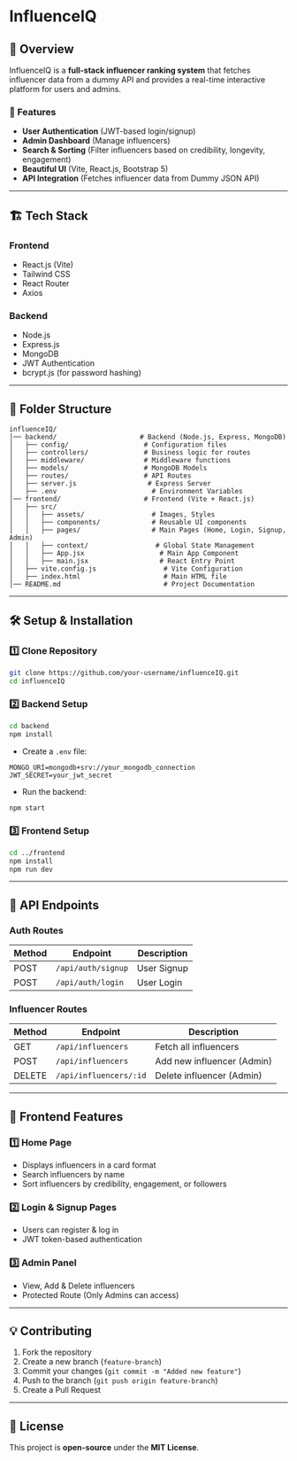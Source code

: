 # InfluenceIQ

## 🚀 Overview

InfluenceIQ is a **full-stack influencer ranking system** that fetches influencer data from a dummy API and provides a real-time interactive platform for users and admins.

### 🔹 Features

- **User Authentication** (JWT-based login/signup)
- **Admin Dashboard** (Manage influencers)
- **Search & Sorting** (Filter influencers based on credibility, longevity, engagement)
- **Beautiful UI** (Vite, React.js, Bootstrap 5)
- **API Integration** (Fetches influencer data from Dummy JSON API)

---

## 🏗️ Tech Stack

### **Frontend**

- React.js (Vite)
- Tailwind CSS
- React Router
- Axios

### **Backend**

- Node.js
- Express.js
- MongoDB
- JWT Authentication
- bcrypt.js (for password hashing)

---

## 📂 Folder Structure

```
influenceIQ/
│── backend/                     # Backend (Node.js, Express, MongoDB)
│   ├── config/                   # Configuration files
│   ├── controllers/              # Business logic for routes
│   ├── middleware/               # Middleware functions
│   ├── models/                   # MongoDB Models
│   ├── routes/                   # API Routes
│   ├── server.js                  # Express Server
│   ├── .env                        # Environment Variables
│── frontend/                     # Frontend (Vite + React.js)
│   ├── src/                        
│   │   ├── assets/                 # Images, Styles
│   │   ├── components/             # Reusable UI components
│   │   ├── pages/                  # Main Pages (Home, Login, Signup, Admin)
│   │   ├── context/                 # Global State Management
│   │   ├── App.jsx                   # Main App Component
│   │   ├── main.jsx                  # React Entry Point
│   ├── vite.config.js                 # Vite Configuration
│   ├── index.html                     # Main HTML file
│── README.md                          # Project Documentation
```

---

## 🛠️ Setup & Installation

### **1️⃣ Clone Repository**

```sh
git clone https://github.com/your-username/influenceIQ.git
cd influenceIQ
```

### **2️⃣ Backend Setup**

```sh
cd backend
npm install
```

- Create a `.env` file:

```env
MONGO_URI=mongodb+srv://your_mongodb_connection
JWT_SECRET=your_jwt_secret
```

- Run the backend:

```sh
npm start
```

### **3️⃣ Frontend Setup**

```sh
cd ../frontend
npm install
npm run dev
```

---

## 📌 API Endpoints

### **Auth Routes**

| Method | Endpoint           | Description |
| ------ | ------------------ | ----------- |
| POST   | `/api/auth/signup` | User Signup |
| POST   | `/api/auth/login`  | User Login  |

### **Influencer Routes**

| Method | Endpoint               | Description                |
| ------ | ---------------------- | -------------------------- |
| GET    | `/api/influencers`     | Fetch all influencers      |
| POST   | `/api/influencers`     | Add new influencer (Admin) |
| DELETE | `/api/influencers/:id` | Delete influencer (Admin)  |

---

## 🎨 Frontend Features

### **1️⃣ Home Page**

- Displays influencers in a card format
- Search influencers by name
- Sort influencers by credibility, engagement, or followers

### **2️⃣ Login & Signup Pages**

- Users can register & log in
- JWT token-based authentication

### **3️⃣ Admin Panel**

- View, Add & Delete influencers
- Protected Route (Only Admins can access)

---

## 💡 Contributing

1. Fork the repository
2. Create a new branch (`feature-branch`)
3. Commit your changes (`git commit -m "Added new feature"`)
4. Push to the branch (`git push origin feature-branch`)
5. Create a Pull Request

---

## 📜 License

This project is **open-source** under the **MIT License**.

